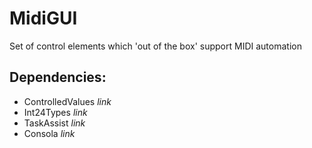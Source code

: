 # MidiGUI
Set of control elements which 'out of the box' support MIDI automation


## Dependencies:

- ControlledValues *link*
- Int24Types *link*
- TaskAssist *link*
- Consola *link*
